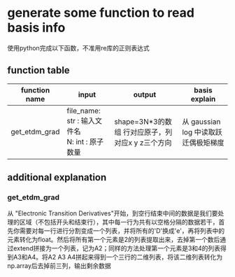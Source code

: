 # generate some function to read basis info
使用python完成以下函数，不准用re库的正则表达式
## function table
|function name|input|output|basis explain|
|-----|----|---|---|
|get_etdm_grad|file_name: str : 输入文件名 <br> N: int : 原子数量|shape=3N*3的数组 行对应原子，列对应x y z三个方向|从 gaussian log 中读取跃迁偶极矩梯度|
## additional explanation
### get_etdm_grad

从 "Electronic Transition Derivatives"开始，到空行结束中间的数据是我们要处理的区域（不包括开头和结束行），其中每一行为共有以空格分隔的数据若干，首先你需要对每一行进行分割变成一个列表，并将所有的'D'换成'e'，再将列表中的元素转化为float。然后将所有第一个元素是2的列表提取出来，去掉第一个数后通过extend拼接为一个列表，记为A2；同样的方法处理第一个元素是3和4的列表得到A3和A4。将A2 A3 A4拼起来得到一个三行的二维列表，将该二维列表转化为np.array后去掉前三列，输出剩余数据
